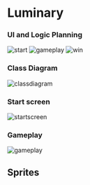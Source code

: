 # Luminary
### UI and Logic Planning
![start]()
![gameplay]()
![win]()
### Class Diagram
![classdiagram]()
### Start screen
![startscreen]()
### Gameplay
![gameplay]()
## Sprites
